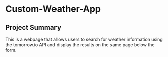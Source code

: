 # Custom-Weather-App
## Project Summary
This is a webpage that allows users to search for weather information using the tomorrow.io API and display the results on the same page below the form.<br>
